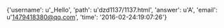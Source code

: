 {'username': u'_Hello', 'path': u'dzd1137/1137.html', 'answer': u'A', 'email': u'1479418380@qq.com', 'time': '2016-02-24:19:07:26'}